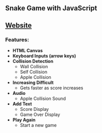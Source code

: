 ## Snake Game with JavaScript
## <a href="https://xjqx.github.io/JavaScript/Snake_Game/">Website</a>
### Features:
- **HTML Canvas**
- **Keyboard Inputs (arrow keys)**
- **Collision Detection**
  - Wall Collision
  - Self Collision
  - Apple Collision
- **Increasing Difficult**
  - Gets faster as score increases
- **Audio**
  - Apple Collision Sound
- **Add Text**
  - Score Display
  - Game Over Display
- **Play Again**
  - Start a new game
